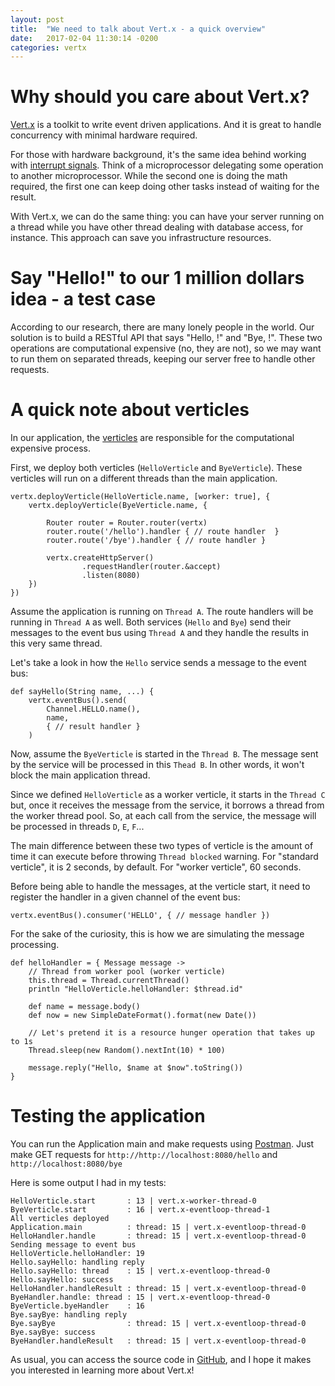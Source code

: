 ```yaml
---
layout: post
title:  "We need to talk about Vert.x - a quick overview"
date:   2017-02-04 11:30:14 -0200
categories: vertx
---
```


# Why should you care about Vert.x?

[Vert.x][vertx] is a toolkit to write event driven applications. And it is great to handle concurrency with minimal hardware required.

For those with hardware background, it's the same idea behind working with [interrupt signals][interrupt-wikipedia]. Think of a microprocessor delegating some operation to another microprocessor. While the second one is doing the math required, the first one can keep doing other tasks instead of waiting for the result.

With Vert.x, we can do the same thing: you can have your server running on a thread while you have other thread dealing with database access, for instance. This approach can save you infrastructure resources.

# Say "Hello!" to our 1 million dollars idea -  a test case

According to our research, there are many lonely people in the world. Our solution is to build a RESTful API that says "Hello, <name>!" and "Bye, <name>!". These two operations are computational expensive (no, they are not), so we may want to run them on separated threads, keeping our server free to handle other requests.

# A quick note about verticles

In our application, the [verticles][verticle-docs] are responsible for the computational expensive process.

First, we deploy both verticles (`HelloVerticle` and `ByeVerticle`). These verticles will run on a different threads than the main application.

```
vertx.deployVerticle(HelloVerticle.name, [worker: true], {
    vertx.deployVerticle(ByeVerticle.name, {

        Router router = Router.router(vertx)
        router.route('/hello').handler { // route handler  }
        router.route('/bye').handler { // route handler }

        vertx.createHttpServer()
                .requestHandler(router.&accept)
                .listen(8080)        
    })
})
```

Assume the application is running on `Thread A`. The route handlers will be running in `Thread A` as well. Both services (`Hello` and `Bye`) send their messages to the event bus using `Thread A` and they handle the results in this very same thread.

Let's take a look in how the `Hello` service sends a message to the event bus:

```
def sayHello(String name, ...) {
    vertx.eventBus().send(
        Channel.HELLO.name(),
        name,
        { // result handler }
    )
```

Now, assume the `ByeVerticle` is started in the `Thread B`. The message sent by the service will be processed in this `Thead B`. In other words, it won't block the main application thread.

Since we defined `HelloVerticle` as a worker verticle, it starts in the `Thread C` but, once it receives the message from the service, it borrows a thread from the worker thread pool. So, at each call from the service, the message will be processed in threads `D`, `E`, `F`...

The main difference between these two types of verticle is the amount of time it can execute before throwing `Thread blocked` warning. For "standard verticle", it is 2 seconds, by default. For "worker verticle", 60 seconds.

Before being able to handle the messages, at the verticle start, it need to register the handler in a given channel of the event bus:

```
vertx.eventBus().consumer('HELLO', { // message handler })
```

For the sake of the curiosity, this is how we are simulating the message processing.

```
def helloHandler = { Message message ->
    // Thread from worker pool (worker verticle)
    this.thread = Thread.currentThread()
    println "HelloVerticle.helloHandler: $thread.id"

    def name = message.body()
    def now = new SimpleDateFormat().format(new Date())

    // Let's pretend it is a resource hunger operation that takes up to 1s
    Thread.sleep(new Random().nextInt(10) * 100)

    message.reply("Hello, $name at $now".toString())
}
```

# Testing the application

You can run the Application main and make requests using [Postman][postman]. Just make GET requests for `http://http://localhost:8080/hello` and `http://localhost:8080/bye`

Here is some output I had in my tests:

```
HelloVerticle.start       : 13 | vert.x-worker-thread-0
ByeVerticle.start         : 16 | vert.x-eventloop-thread-1
All verticles deployed
Application.main          : thread: 15 | vert.x-eventloop-thread-0
HelloHandler.handle       : thread: 15 | vert.x-eventloop-thread-0
Sending message to event bus
HelloVerticle.helloHandler: 19
Hello.sayHello: handling reply
Hello.sayHello: thread    : 15 | vert.x-eventloop-thread-0
Hello.sayHello: success
HelloHandler.handleResult : thread: 15 | vert.x-eventloop-thread-0
ByeHandler.handle: thread : 15 | vert.x-eventloop-thread-0
ByeVerticle.byeHandler    : 16
Bye.sayBye: handling reply
Bye.sayBye                : thread: 15 | vert.x-eventloop-thread-0
Bye.sayBye: success
ByeHandler.handleResult   : thread: 15 | vert.x-eventloop-thread-0
```

As usual, you can access the source code in [GitHub][github-vertx-overview], and I hope it makes you interested in learning more about Vert.x!


[vertx]: http://vertx.io/
[interrupt-wikipedia]: https://en.wikipedia.org/wiki/Interrupt
[verticle-docs]: http://vertx.io/docs/apidocs/io/vertx/core/Verticle.html
[github-vertx-overview]: https://github.com/augustoerico/vertx-event-bus-timeout/tree/v1.1
[postman]: https://chrome.google.com/webstore/detail/postman/fhbjgbiflinjbdggehcddcbncdddomop
